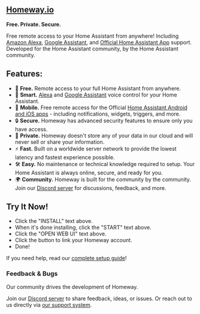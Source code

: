 ## [Homeway.io](https://homeway.io/?source=readme)

**Free. Private. Secure.**

Free remote access to your Home Assistant from anywhere! Including [Amazon Alexa](https://homeway.io/alexa?source=addon_readme), [Google Assistant](https://homeway.io/googleassistant?source=addon_readme), and [Official Home Assistant App](https://homeway.io/app?source=addon_readme) support. Developed for the Home Assistant community, by the Home Assistant community.

## Features:

- 🚀 **Free.** Remote access to your full Home Assistant from anywhere.
- 🤖 **Smart.** [Alexa](https://homeway.io/alexa?source=addon_readme) and [Google Assistant](https://homeway.io/googleassistant?source=addon_readme) voice control for your Home Assistant.
- 📱 **Mobile.** Free remote access for the Official [Home Assistant Android and iOS apps](https://homeway.io/app?source=github_readme) - including notifications, widgets, triggers, and more.
- 🔒 **Secure.** Homeway has advanced security features to ensure only you have access.
- 🔭 **Private.** Homeway doesn't store any of your data in our cloud and will never sell or share your information.
- ⚡ **Fast.** Built on a worldwide server network to provide the lowest latency and fastest experience possible.
- 🛠️ **Easy.** No maintenance or technical knowledge required to setup. Your Home Assistant is always online, secure, and ready for you.
- 🌍 **Community.** Homeway is built for the community by the community. Join our [Discord server](https://discord.gg/zxbvtgU6dq) for discussions, feedback, and more.

## Try It Now!

- Click the "INSTALL" text above.
- When it's done installing, click the "START" text above.
- Click the "OPEN WEB UI" text above.
- Click the button to link your Homeway account.
- Done!

If you need help, read our [complete setup guide](https://homeway.io/getstarted?source=addon_full_guide)!

### Feedback & Bugs

Our community drives the development of Homeway.

Join our [Discord server](https://discord.gg/zxbvtgU6dq) to share feedback, ideas, or issues. Or reach out to us directly via [our support system](https://homeway.io/support).
